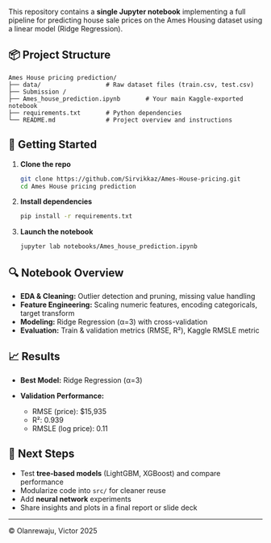 This repository contains a **single Jupyter notebook** implementing a full pipeline for predicting house sale prices on the Ames Housing dataset using a linear model (Ridge Regression).

## 📦 Project Structure

```
Ames House pricing prediction/
├── data/                  # Raw dataset files (train.csv, test.csv)
├── Submission / 
├── Ames_house_prediction.ipynb       # Your main Kaggle-exported notebook
├── requirements.txt       # Python dependencies               
└── README.md              # Project overview and instructions
```

## 🚀 Getting Started

1. **Clone the repo**

   ```bash
   git clone https://github.com/Sirvikkaz/Ames-House-pricing.git
   cd Ames House pricing prediction
   ```
2. **Install dependencies**

   ```bash
   pip install -r requirements.txt
   ```
3. **Launch the notebook**

   ```bash
   jupyter lab notebooks/Ames_house_prediction.ipynb
   ```

## 🔍 Notebook Overview

* **EDA & Cleaning:** Outlier detection and pruning, missing value handling
* **Feature Engineering:** Scaling numeric features, encoding categoricals, target transform
* **Modeling:** Ridge Regression (α=3) with cross-validation
* **Evaluation:** Train & validation metrics (RMSE, R²), Kaggle RMSLE metric

## 📈 Results

* **Best Model:** Ridge Regression (α=3)
* **Validation Performance:**

  * RMSE (price): $15,935
  * R²: 0.939
  * RMSLE (log price): 0.11

## 🎯 Next Steps

* Test **tree‑based models** (LightGBM, XGBoost) and compare performance
* Modularize code into `src/` for cleaner reuse
* Add **neural network** experiments
* Share insights and plots in a final report or slide deck

---

© Olanrewaju, Victor 2025
